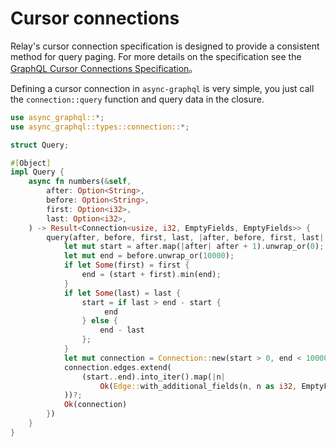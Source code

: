 # Cursor connections

Relay's cursor connection specification is designed to provide a consistent method for query paging. For more details on the specification see the [GraphQL Cursor Connections Specification](https://facebook.github.io/relay/graphql/connections.htm)。

Defining a cursor connection in `async-graphql` is very simple, you just call the `connection::query` function and query data in the closure.

```rust
use async_graphql::*;
use async_graphql::types::connection::*;

struct Query;

#[Object]
impl Query {
    async fn numbers(&self,
        after: Option<String>,
        before: Option<String>,
        first: Option<i32>,
        last: Option<i32>,
    ) -> Result<Connection<usize, i32, EmptyFields, EmptyFields>> {
        query(after, before, first, last, |after, before, first, last| async move {
            let mut start = after.map(|after| after + 1).unwrap_or(0);
            let mut end = before.unwrap_or(10000);
            if let Some(first) = first {
                end = (start + first).min(end);
            }
            if let Some(last) = last {
                start = if last > end - start {
                     end
                } else {
                    end - last
                };
            }
            let mut connection = Connection::new(start > 0, end < 10000);
            connection.edges.extend(
                (start..end).into_iter().map(|n|
                    Ok(Edge::with_additional_fields(n, n as i32, EmptyFields)),
            ))?;
            Ok(connection)
        })
    }
}

```
